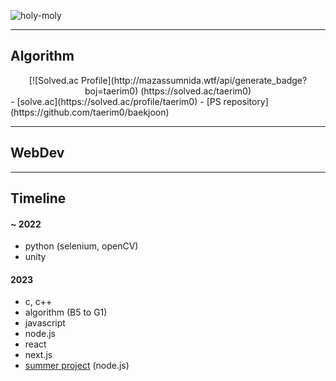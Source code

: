 ![holy-moly](https://github.com/taerim0/taerim0/assets/127942413/92fa3873-5516-4f31-9185-b8e01b8f5af2)

---------
## Algorithm
<div align="center">
[![Solved.ac Profile](http://mazassumnida.wtf/api/generate_badge?boj=taerim0) (https://solved.ac/taerim0)
</div>
- [solve.ac](https://solved.ac/profile/taerim0)
- [PS repository](https://github.com/taerim0/baekjoon)


---------
## WebDev

---------
## Timeline

#### ~ 2022
- python (selenium, openCV)
- unity

#### 2023
- c, c++
- algorithm (B5 to G1)
- javascript
- node.js
- react
- next.js
- [summer project](https://sites.google.com/ajou.ac.kr/mks/%ED%99%88/2023%EB%85%84-%ED%95%98%EA%B3%84-%EB%AA%A8%EA%B0%81%EC%86%8C/9-%EC%9E%A5%EB%A0%A4-%EB%B8%94%EB%A3%A8%EB%B2%A0%EB%A6%AC%EC%8A%A4%EB%AC%B4%EB%94%94?authuser=0) (node.js)
